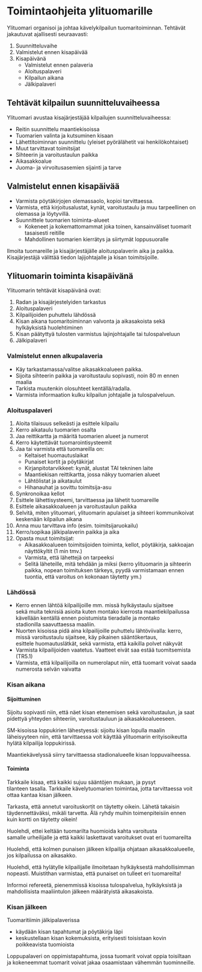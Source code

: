 # Toimintaohjeita ylituomarille 

Ylituomari organisoi ja johtaa kävelykilpailun tuomaritoiminnan. Tehtävät jakautuvat ajallisesti seuraavasti:

1. Suunnitteluvaihe
2. Valmistelut ennen kisapäivää
3. Kisapäivänä
    - Valmistelut ennen palaveria
    - Aloituspalaveri
    - Kilpailun aikana
    - Jälkipalaveri

## Tehtävät kilpailun suunnitteluvaiheessa

Ylituomari avustaa kisajärjestäjää kilpailujen suunnitteluvaiheessa:

- Reitin suunnittelu maantiekisoissa
- Tuomarien valinta ja kutsuminen kisaan
- Lähettitoiminnan suunnittelu (yleiset pyörälähetit vai henkilökohtaiset)
- Muut tarvittavat toimitsijat
- Sihteerin ja varoitustaulun paikka
- Aikasakkoalue 
- Juoma- ja virvoitusasemien sijainti ja tarve

## Valmistelut ennen kisapäivää

- Varmista pöytäkirjojen olemassaolo, kopioi tarvittaessa.
- Varmista, että kirjoitusalustat, kynät, varoitustaulu ja muu tarpeellinen on olemassa ja löytyvillä.
- Suunnittele tuomarien toiminta-alueet
  - Kokeneet ja kokemattomammat joka toinen, kansainväliset tuomarit tasaisesti reitille
  - Mahdollinen tuomarien kierrätys ja siirtymät loppusuoralle

Ilmoita tuomareille ja kisajärjestäjälle aloituspalaverin aika ja paikka. Kisajärjestäjä välittää tiedon lajijohtajalle ja kisan toimitsijoille.

## Ylituomarin toiminta kisapäivänä

Ylituomarin tehtävät kisapäivänä ovat:

1. Radan ja kisajärjestelyiden tarkastus
2. Aloituspalaveri
3. Kilpailijoiden puhuttelu lähdössä
4. Kisan aikana tuomaritoiminnan valvonta ja aikasakoista sekä hylkäyksistä huolehtiminen
5. Kisan päätyttyä tulosten varmistus lajinjohtajalle tai tulospalveluun
6. Jälkipalaveri

### Valmistelut ennen alkupalaveria

- Käy tarkastamassa/valitse aikasakkoalueen paikka.
- Sijoita sihteerin paikka ja varoitustaulu sopivasti, noin 80 m ennen maalia
- Tarkista muutenkin olosuhteet kentällä/radalla.
- Varmista informaation kulku kilpailun johtajalle ja tulospalveluun.

### Aloituspalaveri

1. Aloita tilaisuus selkeästi ja esittele kilpailu 
2. Kerro aikataulu tuomarien osalta
3. Jaa reittikartta ja määritä tuomarien alueet ja numerot
4. Kerro käytettävät tuomarointisysteemit
5. Jaa tai varmista että tuomareilla on:
     - Keltaiset huomautuslaikat
     - Punaiset kortit ja pöytäkirjat
     - Kirjanpitotarvikkeet: kynät, alustat TAI tekninen laite
     - Maantiekisan reittikartta, jossa näkyy tuomarien alueet
     - Lähtölistat ja aikataulut
     - Hihanauhat ja sovittu toimitsija-asu
6. Synkronoikaa kellot
7. Esittele lähettisysteemi, tarvittaessa jaa lähetit tuomareille
8. Esittele aikasakkoalueen ja varoitustaulun paikka
9. Selvitä, miten ylituomari, ylituomarin apulaiset ja sihteeri kommunikoivat keskenään kilpailun aikana
10. Anna muu tarvittava info (esim. toimitsijaruokailu)
11. Kerro/sopikaa jälkipalaverin paikka ja aika
12. Opasta muut toimitsijat:
    - Aikasakkoalueen toimitsijoiden toiminta, kellot, pöytäkirja, sakkoajan näyttökyltit (1 min tmv.)
    - Varmista, että lähettejä on tarpeeksi
    - Selitä läheteille, mitä tehdään ja miksi (kerro ylituomarin ja sihteerin paikka, nopean toimituksen tärkeys, pyydä varmistamaan ennen tuontia, että varoitus on kokonaan täytetty ym.)

### Lähdössä

- Kerro ennen lähtöä kilpailijoille mm. missä hylkäystaulu sijaitsee sekä muita teknisiä asioita kuten montako kierrosta maantiekilpailussa kävellään kentällä ennen poistumista tieradalle ja montako stadionilla saavuttaessa maaliin. 
- Nuorten kisoissa pidä aina kilpailijoille puhuttelu lähtöviivalla: kerro, missä varoitustaulu sijaitsee, käy pikainen sääntökertaus, esittele huomautuslätkät, sekä varmista, että kaikilla polvet näkyvät
- Varmista kilpailijoiden vaatetus. Vaatteet eivät saa estää tuomitsemista (TR5.1)
- Varmista, että kilpailijoilla on numerolaput niin, että tuomarit voivat saada numerosta selvän vaivatta

### Kisan aikana

#### Sijoittuminen

Sijoitu sopivasti niin, että näet kisan etenemisen sekä varoitustaulun, ja saat pidettyä yhteyden sihteeriin, varoitustauluun ja aikasakkoalueeseen.

SM-kisoissa loppukirien lähestyessä: sijoitu kisan lopulla maalin läheisyyteen niin, että tarvittaessa voit käyttää ylituomarin erityisoikeutta hylätä kilpailija loppukirissä.

Maantiekävelyssä siirry tarvittaessa stadionalueelle kisan loppuvaiheessa.

#### Toiminta 

Tarkkaile kisaa, että kaikki sujuu sääntöjen mukaan, ja pysyt tilanteen tasalla. Tarkkaile kävelytuomarien toimintaa, jotta tarvittaessa voit ottaa kantaa kisan jälkeen.

Tarkasta, että annetut varoituskortit on täytetty oikein. Lähetä takaisin täydennettäväksi, mikäli tarvetta. Älä ryhdy muihin toimenpiteisiin ennen kuin kortti on täytetty oikein!

Huolehdi, ettei keltään tuomarilta huomioida kahta varoitusta samalle urheilijalle ja että kaikki laskettavat varoitukset ovat eri tuomareilta

Huolehdi, että kolmen punaisen jälkeen kilpailija ohjataan aikasakkoalueelle, jos kilpailussa on aikasakko.

Huolehdi, että hylätylle kilpailijalle ilmoitetaan hylkäyksestä mahdollisimman nopeasti. Muistithan varmistaa, että punaiset on tulleet eri tuomareilta! 

Informoi refereetä, pienemmissä kisoissa tulospalvelua, hylkäyksistä ja mahdollisista maaliintulon jälkeen määrätyistä aikasakoista.

### Kisan jälkeen

Tuomaritiimin jälkipalaverissa

- käydään kisan tapahtumat ja pöytäkirja läpi
- keskustellaan kisan kokemuksista, erityisesti toisistaan kovin poikkeavista tuomioista

Loppupalaveri on oppimistapahtuma, jossa tuomarit voivat oppia toisiltaan ja kokeneemmat tuomarit voivat jakaa osaamistaan vähemmän tuominneille.
